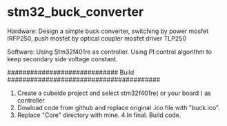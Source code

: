 # stm32_buck_converter

Hardware:
Design a simple buck converter, switching by power mosfet IRFP250, push mosfet by optical coupler mosfet driver TLP250

Software:
Using Stm32f401re as controller. Using PI control algorithm to keep secondary side voltage constant.

#############################      Build       ########################################


1. Create a cubeide project and select stm32f401re( or your board ) as controller
2. Dowload code from github and replace original .ico file with "buck.ico".
3. Replace "Core" directory with mine.
4.In final. Build code.
